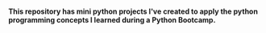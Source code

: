 #### This repository has mini python projects I've created to apply the python programming concepts I learned during a Python Bootcamp.
